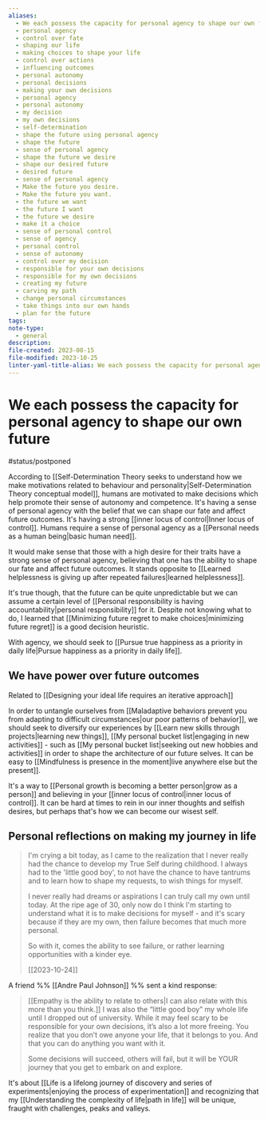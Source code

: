 ```yaml
---
aliases:
  - We each possess the capacity for personal agency to shape our own future
  - personal agency
  - control over fate
  - shaping our life
  - making choices to shape your life
  - control over actions
  - influencing outcomes
  - personal autonomy
  - personal decisions
  - making your own decisions
  - personal agency
  - personal autonomy
  - my decision
  - my own decisions
  - self-determination
  - shape the future using personal agency
  - shape the future
  - sense of personal agency
  - shape the future we desire
  - shape our desired future
  - desired future
  - sense of personal agency
  - Make the future you desire.
  - Make the future you want.
  - the future we want
  - the future I want
  - the future we desire
  - make it a choice
  - sense of personal control
  - sense of agency
  - personal control
  - sense of autonomy
  - control over my decision
  - responsible for your own decisions
  - responsible for my own decisions
  - creating my future
  - carving my path
  - change personal circumstances
  - take things into our own hands
  - plan for the future
tags: 
note-type:
  - general
description: 
file-created: 2023-08-15
file-modified: 2023-10-25
linter-yaml-title-alias: We each possess the capacity for personal agency to shape our own future
---
```


# We each possess the capacity for personal agency to shape our own future

#status/postponed

According to [[Self-Determination Theory seeks to understand how we make motivations related to behaviour and personality|Self-Determination Theory conceptual model]], humans are motivated to make decisions which help promote their sense of autonomy and competence. It's having a sense of personal agency with the belief that we can shape our fate and affect future outcomes. It's having a strong [[inner locus of control|Inner locus of control]]. Humans require a sense of personal agency as a [[Personal needs as a human being|basic human need]].

It would make sense that those with a high desire for their traits have a strong sense of personal agency, believing that one has the ability to shape our fate and affect future outcomes. It stands opposite to [[Learned helplessness is giving up after repeated failures|learned helplessness]].

It's true though, that the future can be quite unpredictable but we can assume a certain level of [[Personal responsibility is having accountability|personal responsibility]] for it. Despite not knowing what to do, I learned that [[Minimizing future regret to make choices|minimizing future regret]] is a good decision heuristic.

With agency, we should seek to [[Pursue true happiness as a priority in daily life|Pursue happiness as a priority in daily life]].

## We have power over future outcomes

Related to [[Designing your ideal life requires an iterative approach]]

In order to untangle ourselves from [[Maladaptive behaviors prevent you from adapting to difficult circumstances|our poor patterns of behavior]], we should seek to diversify our experiences by [[Learn new skills through projects|learning new things]], [[My personal bucket list|engaging in new activities]] - such as [[My personal bucket list|seeking out new hobbies and activities]] in order to shape the architecture of our future selves. It can be easy to [[Mindfulness is presence in the moment|live anywhere else but the present]].

It's a way to [[Personal growth is becoming a better person|grow as a person]] and believing in your [[inner locus of control|inner locus of control]]. It can be hard at times to rein in our inner thoughts and selfish desires, but perhaps that's how we can become our wisest self.

## Personal reflections on making my journey in life

> I'm crying a bit today, as I came to the realization that I never really had the chance to develop my True Self during childhood. I always had to the 'little good boy', to not have the chance to have tantrums and to learn how to shape my requests, to wish things for myself.
>
> I never really had dreams or aspirations I can truly call my own until today. At the ripe age of 30, only now do I think I'm starting to understand what it is to make decisions for myself - and it's scary because if they are my own, then failure becomes that much more personal.
>
> So with it, comes the ability to see failure, or rather learning opportunities with a kinder eye.
>
> [[2023-10-24]]

A friend %% [[Andre Paul Johnson]] %% sent a kind response:

> [[Empathy is the ability to relate to others|I can also relate with this more than you think.]] I was also the “little good boy” my whole life until I dropped out of university. While it may feel scary to be responsible for your own decisions, it’s also a lot more freeing. You realize that you don’t owe anyone your life, that it belongs to you. And that you can do anything you want with it.
>
> Some decisions will succeed, others will fail, but it will be YOUR journey that you get to embark on and explore.

It's about [[Life is a lifelong journey of discovery and series of experiments|enjoying the process of experimentation]] and recognizing that my [[Understanding the complexity of life|path in life]] will be unique, fraught with challenges, peaks and valleys.

